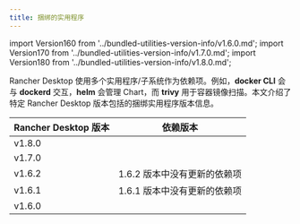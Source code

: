 ```yaml
---
title: 捆绑的实用程序
---
```


import Version160 from '../bundled-utilities-version-info/v1.6.0.md';
import Version170 from '../bundled-utilities-version-info/v1.7.0.md';
import Version180 from '../bundled-utilities-version-info/v1.8.0.md';

Rancher Desktop 使用多个实用程序/子系统作为依赖项。例如，**docker CLI** 会与 **dockerd** 交互，**helm** 会管理 Chart，而 **trivy** 用于容器镜像扫描。本文介绍了特定 Rancher Desktop 版本包括的捆绑实用程序版本信息。

| Rancher Desktop 版本 | 依赖版本 |
| ------------- | ---------------- |
| v1.8.0 | <Version180 /> |
| v1.7.0 | <Version170 /> |
| v1.6.2 | 1.6.2 版本中没有更新的依赖项 |
| v1.6.1 | 1.6.1 版本中没有更新的依赖项 |
| v1.6.0 | <Version160 /> |
